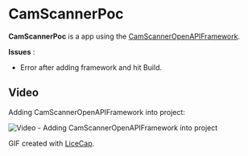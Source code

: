 # CamScannerPoc

**CamScannerPoc** is a app using the [CamScannerOpenAPIFramework](https://www.camscanner.com/).

**Issues** :

- Error after adding framework and hit Build.

## Video

Adding CamScannerOpenAPIFramework into project:

<img src='https://github.com/khanhtrung/CamScannerPoc/blob/master/CamScannerPoc-AddingFramework.gif' title='Video - Adding CamScannerOpenAPIFramework into project' width='' alt='Video - Adding CamScannerOpenAPIFramework into project' />


GIF created with [LiceCap](http://www.cockos.com/licecap/).
